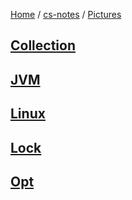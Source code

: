 [Home](https://mengxianbin.github.io) /
[cs-notes](https://mengxianbin.github.io/cs-notes/site) /
[Pictures](https://mengxianbin.github.io/cs-notes/site/Pictures)

## [Collection](https://mengxianbin.github.io/cs-notes/site/Pictures/Collection/)

## [JVM](https://mengxianbin.github.io/cs-notes/site/Pictures/JVM/)

## [Linux](https://mengxianbin.github.io/cs-notes/site/Pictures/Linux/)

## [Lock](https://mengxianbin.github.io/cs-notes/site/Pictures/Lock/)

## [Opt](https://mengxianbin.github.io/cs-notes/site/Pictures/Opt/)
